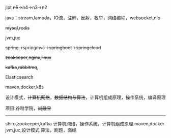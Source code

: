 jlpt ~~n5~~->n4->n3->n2

java：~~stream~~,~~lambda~~，~~IO流~~，注解，反射，~~枚举~~，网络编程，websocket,nio

~~mysql~~,~~redis~~

jvm,juc

~~spring~~->springmvc->~~springboot~~->~~springcloud~~

~~zookeeper~~,~~nginx~~,~~linux~~

~~kafka~~,~~rabbitmq~~,

Elasticsearch

maven,docker,k8s

设计模式，~~计算机网络~~，~~数据结构与算法~~，计算机组成原理，操作系统，编译原理

项目:谷粒学院，~~尚融宝~~
***
shiro,zookeeper,kafka
计算机网络，操作系统，计算机组成原理
maven,docker
jvm,juc,设计模式
算法，刷题，面经